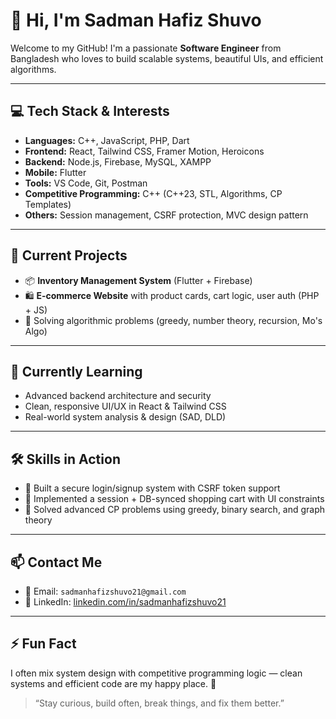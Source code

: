 # 👋 Hi, I'm Sadman Hafiz Shuvo

Welcome to my GitHub! I'm a passionate **Software Engineer** from Bangladesh who loves to build scalable systems, beautiful UIs, and efficient algorithms.

---

## 💻 Tech Stack & Interests

- **Languages:** C++, JavaScript, PHP, Dart  
- **Frontend:** React, Tailwind CSS, Framer Motion, Heroicons  
- **Backend:** Node.js, Firebase, MySQL, XAMPP  
- **Mobile:** Flutter  
- **Tools:** VS Code, Git, Postman  
- **Competitive Programming:** C++ (C++23, STL, Algorithms, CP Templates)  
- **Others:** Session management, CSRF protection, MVC design pattern

---

## 🚧 Current Projects

- 📦 **Inventory Management System** (Flutter + Firebase)
- 🛍️ **E-commerce Website** with product cards, cart logic, user auth (PHP + JS)
- 🧮 Solving algorithmic problems (greedy, number theory, recursion, Mo's Algo)

---

## 🌱 Currently Learning

- Advanced backend architecture and security
- Clean, responsive UI/UX in React & Tailwind CSS
- Real-world system analysis & design (SAD, DLD)

---

## 🛠️ Skills in Action

- 🔐 Built a secure login/signup system with CSRF token support
- 🛒 Implemented a session + DB-synced shopping cart with UI constraints
- 🎯 Solved advanced CP problems using greedy, binary search, and graph theory

---

## 📫 Contact Me

- 📧 Email: `sadmanhafizshuvo21@gmail.com`
- 💼 LinkedIn: [linkedin.com/in/sadmanhafizshuvo21](https://linkedin.com/in/sadmanhafizshuvo21)

---

## ⚡ Fun Fact

I often mix system design with competitive programming logic — clean systems and efficient code are my happy place. 🚀

> “Stay curious, build often, break things, and fix them better.”


